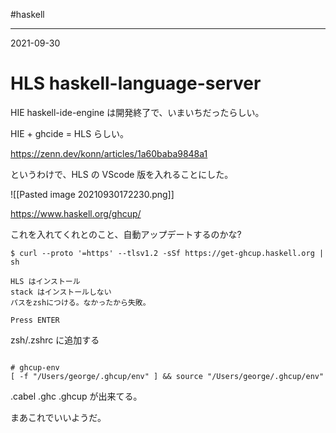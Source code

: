 #haskell

---
2021-09-30

# HLS haskell-language-server

HIE haskell-ide-engine は開発終了で、いまいちだったらしい。

HIE + ghcide = HLS らしい。

https://zenn.dev/konn/articles/1a60baba9848a1

というわけで、HLS の VScode 版を入れることにした。

![[Pasted image 20210930172230.png]]

https://www.haskell.org/ghcup/

これを入れてくれとのこと、自動アップデートするのかな?

```shell
$ curl --proto '=https' --tlsv1.2 -sSf https://get-ghcup.haskell.org | sh

HLS はインストール
stack はインストールしない
パスをzshにつける。なかったから失敗。 

Press ENTER 
```

zsh/.zshrc に追加する

```shell

# ghcup-env
[ -f "/Users/george/.ghcup/env" ] && source "/Users/george/.ghcup/env"

```

.cabel .ghc .ghcup が出来てる。

まあこれでいいようだ。

